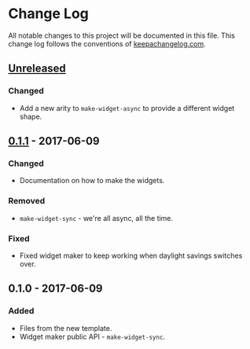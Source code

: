 # Change Log
All notable changes to this project will be documented in this file. This change log follows the conventions of [keepachangelog.com](http://keepachangelog.com/).

## [Unreleased]
### Changed
- Add a new arity to `make-widget-async` to provide a different widget shape.

## [0.1.1] - 2017-06-09
### Changed
- Documentation on how to make the widgets.

### Removed
- `make-widget-sync` - we're all async, all the time.

### Fixed
- Fixed widget maker to keep working when daylight savings switches over.

## 0.1.0 - 2017-06-09
### Added
- Files from the new template.
- Widget maker public API - `make-widget-sync`.

[Unreleased]: https://github.com/your-name/jordan_b_peterson_biblical_series_1/compare/0.1.1...HEAD
[0.1.1]: https://github.com/your-name/jordan_b_peterson_biblical_series_1/compare/0.1.0...0.1.1
